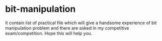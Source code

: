 # bit-manipulation
It contain list of practical file which will give a handsome experience of bit manipulation problem and there are asked in my competitive 
exam/competition.
Hope this will help you.
